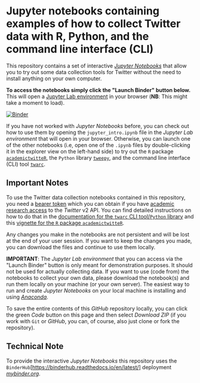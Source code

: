 # Jupyter notebooks containing examples of how to collect Twitter data with R, Python, and the command line interface (CLI)

This repository contains a set of interactive [*Jupyter Notebooks*](https://jupyter.org/) that allow you to try out some data collection tools for Twitter without the need to install anything on your own computer.

**To access the notebooks simply click the "Launch Binder" button below.** 
This will open a [Jupyter Lab environment](https://jupyterlab.readthedocs.io/en/stable/) in your browser (**NB**: This might take a moment to load).

[![Binder](https://mybinder.org/badge_logo.svg)](https://mybinder.org/v2/gh/jobreu/twitter-linking-workshop-2022/main?urlpath=lab)

If you have not worked with *Jupyter Notebooks* before, you can check out how to use them by opening the `jupyter_intro.ipynb` file in the *Jupyter Lab environment* that will open in your browser. Otherwise, you can launch one of the other notebooks (i.e, open one of the `.ipynb` files by double-clicking it in the explorer view on the left-hand side) to try out the `R` package [`academictwitteR`](https://github.com/cjbarrie/academictwitteR), the `Python` library [`tweepy`](https://github.com/tweepy/tweepy), and the command line interface (CLI) tool [`twarc`](https://twarc-project.readthedocs.io/en/latest/).

## Important Notes

To use the Twitter data collection notebooks contained in this repository, you need a [bearer token](https://developer.twitter.com/en/docs/authentication/oauth-2-0/bearer-tokens) which you can obtain if you have [academic research access](https://developer.twitter.com/en/solutions/academic-research/products-for-researchers) to the *Twitter* v2 API. You can find detailed instructions on how to do that in the [documentation for the `twarc` CLI tool/`Python` library](https://twarc-project.readthedocs.io/en/latest/twitter-developer-access/) and this [vignette for the `R` package `academictwitteR`](https://cran.r-project.org/web/packages/academictwitteR/vignettes/academictwitteR-auth.html).

Any changes you make in the notebooks are not persistent and will be lost at the end of your user session. If you want to keep the changes you made, you can download the files and continue to use them locally. 

**IMPORTANT**: The *Jupyter Lab environment* that you can access via the "Launch Binder" button is only meant for demonstration purposes. It should not be used for actually collecting data. If you want to use (code from) the notebooks to collect your own data, please download the notebook(s) and run them locally on your machine (or your own server). The easiest way to run and create *Jupyter Notebooks* on your local machine is installing and using [*Anaconda*](https://www.anaconda.com/products/individual).

To save the entire contents of this *GitHub* repository locally, you can click the green *Code* button on this page and then select *Download ZIP* (if you work with `Git` or *GitHub*, you can, of course, also just clone or fork the repository).

## Technical Note

To provide the interactive *Jupyter Notebooks* this repository uses the `BinderHub`[https://binderhub.readthedocs.io/en/latest/] deployment [*mybinder.org*](https://mybinder.org/).